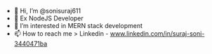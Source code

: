 - 👋 Hi, I’m @sonisuraj611
- 🌱 Ex NodeJS Developer 
- 👀 I’m interested in MERN stack development
- 📫 How to reach me > Linkedin - www.linkedin.com/in/suraj-soni-3440471ba


